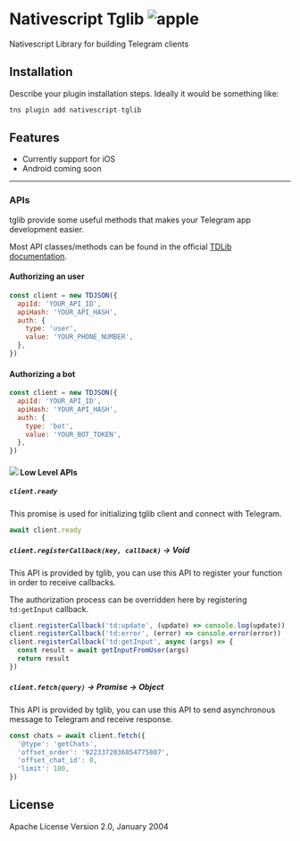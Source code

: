 # Nativescript Tglib ![apple](https://cdn3.iconfinder.com/data/icons/picons-social/57/16-apple-32.png)

Nativescript Library for building Telegram clients

## Installation

Describe your plugin installation steps. Ideally it would be something like:

```javascript
tns plugin add nativescript-tglib
```

## Features

- Currently support for iOS
- Android coming soon

---

### APIs

tglib provide some useful methods that makes your Telegram app development easier.

Most API classes/methods can be found in the official [TDLib documentation](https://core.telegram.org/tdlib/docs/classes.html).

#### Authorizing an user

```js
const client = new TDJSON({
  apiId: 'YOUR_API_ID',
  apiHash: 'YOUR_API_HASH',
  auth: {
    type: 'user',
    value: 'YOUR_PHONE_NUMBER',
  },
})
```

#### Authorizing a bot

```js
const client = new TDJSON({
  apiId: 'YOUR_API_ID',
  apiHash: 'YOUR_API_HASH',
  auth: {
    type: 'bot',
    value: 'YOUR_BOT_TOKEN',
  },
})
```

#### ![](https://placehold.it/12/efcf39/000?text=+) Low Level APIs


##### `client.ready`


This promise is used for initializing tglib client and connect with Telegram.

```js
await client.ready
```
##### `client.registerCallback(key, callback)` -> Void


This API is provided by tglib, you can use this API to register your function in order to receive callbacks.

The authorization process can be overridden here by registering `td:getInput` callback.

```js
client.registerCallback('td:update', (update) => console.log(update))
client.registerCallback('td:error', (error) => console.error(error))
client.registerCallback('td:getInput', async (args) => {
  const result = await getInputFromUser(args)
  return result
})
```

##### `client.fetch(query)` -> Promise -> Object

This API is provided by tglib, you can use this API to send asynchronous message to Telegram and receive response.

```js
const chats = await client.fetch({
  '@type': 'getChats',
  'offset_order': '9223372036854775807',
  'offset_chat_id': 0,
  'limit': 100,
})
```
## License

Apache License Version 2.0, January 2004
